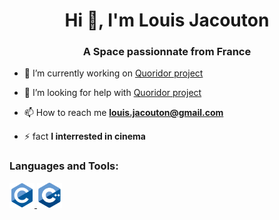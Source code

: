 <h1 align="center">Hi 👋, I'm Louis Jacouton</h1>
<h3 align="center">A Space passionnate from France</h3>

- 🔭 I’m currently working on [Quoridor project](https://boostcamp.omneseducation.com/pluginfile.php/4775133/mod_resource/content/1/2024%20projet%20Informatique%20Quoridor.pdf)

- 🤝 I’m looking for help with [Quoridor project](https://boostcamp.omneseducation.com/pluginfile.php/4775133/mod_resource/content/1/2024%20projet%20Informatique%20Quoridor.pdf)

- 📫 How to reach me **louis.jacouton@gmail.com**

- ⚡ fact **I interrested in cinema**


<h3 align="left">Languages and Tools:</h3>
<p align="left"> <a href="https://www.cprogramming.com/" target="_blank" rel="noreferrer"> <img src="https://raw.githubusercontent.com/devicons/devicon/master/icons/c/c-original.svg" alt="c" width="40" height="40"/> </a> <a href="https://www.w3schools.com/cpp/" target="_blank" rel="noreferrer"> <img src="https://raw.githubusercontent.com/devicons/devicon/master/icons/cplusplus/cplusplus-original.svg" alt="cplusplus" width="40" height="40"/> </a> </p>
